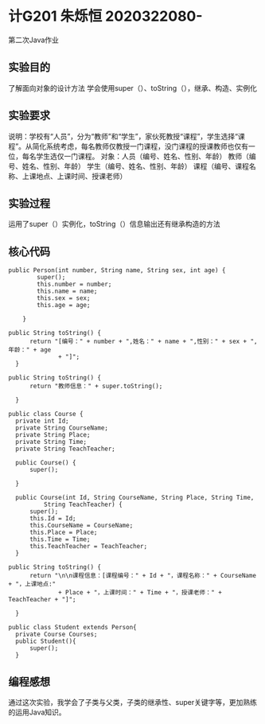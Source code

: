 # 计G201 朱烁恒 2020322080-
第二次Java作业

## 实验目的
了解面向对象的设计方法
学会使用super（）、toString（），继承、构造、实例化

## 实验要求
说明：学校有“人员”，分为“教师”和“学生”，家伙死教授“课程”，学生选择“课程”。从简化系统考虑，每名教师仅教授一门课程，没门课程的授课教师也仅有一位，每名学生选仅一门课程。
对象：人员（编号、姓名、性别、年龄）
      教师（编号、姓名、性别、年龄）
      学生（编号、姓名、性别、年龄）
      课程（编号、课程名称、上课地点、上课时间、授课老师）
      
## 实验过程
运用了super（）实例化，toString（）信息输出还有继承构造的方法

## 核心代码
```
public Person(int number, String name, String sex, int age) {
		super();
		this.number = number;
		this.name = name;
		this.sex = sex;
		this.age = age;

	}
  ```
  ```
  public String toString() {
		return "[编号：" + number + ",姓名：" + name + ",性别：" + sex + ",年龄：" + age
				+ "]";
	}
  ```
  ```
  public String toString() {
		return "教师信息：" + super.toString();

	}
  ```
  ```
  public class Course {
	private int Id;
	private String CourseName;
	private String Place;
	private String Time;
	private String TeachTeacher;

	public Course() {
		super();

	}

	public Course(int Id, String CourseName, String Place, String Time,
			String TeachTeacher) {
		super();
		this.Id = Id;
		this.CourseName = CourseName;
		this.Place = Place;
		this.Time = Time;
		this.TeachTeacher = TeachTeacher;
	}
  ```
  ```
  public String toString() {
		return "\n\n课程信息：[课程编号：" + Id + "，课程名称：" + CourseName + "，上课地点:"
				+ Place + "，上课时间：" + Time + "，授课老师：" + TeachTeacher + "]";

	}
  ```
  ```
  public class Student extends Person{
	private Course Courses;
	public Student(){
		super();
	}
  ```
  
  ## 编程感想
  通过这次实验，我学会了子类与父类，子类的继承性、super关键字等，更加熟练的运用Java知识。

  
